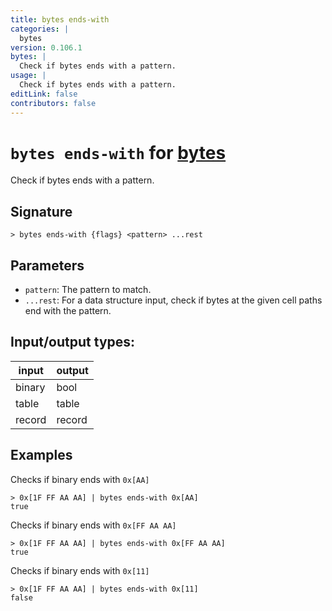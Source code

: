```yaml
---
title: bytes ends-with
categories: |
  bytes
version: 0.106.1
bytes: |
  Check if bytes ends with a pattern.
usage: |
  Check if bytes ends with a pattern.
editLink: false
contributors: false
---
```

<!-- This file is automatically generated. Please edit the command in https://github.com/nushell/nushell instead. -->

# `bytes ends-with` for [bytes](/commands/categories/bytes.md)

<div class='command-title'>Check if bytes ends with a pattern.</div>

## Signature

```> bytes ends-with {flags} <pattern> ...rest```

## Parameters

 -  `pattern`: The pattern to match.
 -  `...rest`: For a data structure input, check if bytes at the given cell paths end with the pattern.


## Input/output types:

| input  | output |
| ------ | ------ |
| binary | bool   |
| table  | table  |
| record | record |
## Examples

Checks if binary ends with `0x[AA]`
```nu
> 0x[1F FF AA AA] | bytes ends-with 0x[AA]
true
```

Checks if binary ends with `0x[FF AA AA]`
```nu
> 0x[1F FF AA AA] | bytes ends-with 0x[FF AA AA]
true
```

Checks if binary ends with `0x[11]`
```nu
> 0x[1F FF AA AA] | bytes ends-with 0x[11]
false
```
